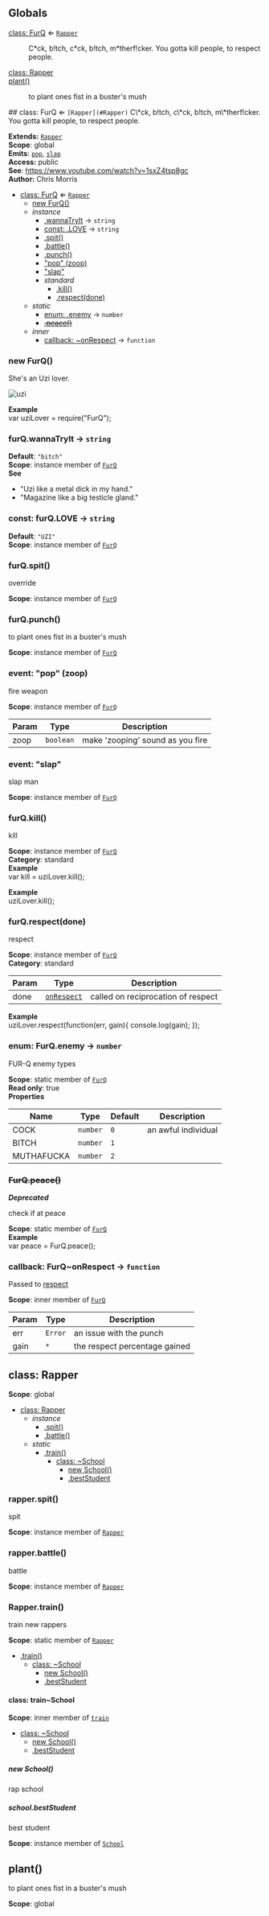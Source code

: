 ## Globals
<dl>
<dt><a href="#FurQ">class: FurQ</a> ⇐ <code><a href="#Rapper">Rapper</a></code></dt>
<dd><p>C*ck, b!tch, c*ck, b!tch, m*therf!cker. You gotta kill people, to respect people.</p>
</dd>
<dt><a href="#Rapper">class: Rapper</a></dt>
<dd></dd>
<dt><a href="#plant">plant()</a></dt>
<dd><p>to plant ones fist in a buster&#39;s mush</p>
</dd>
</dl>
<a name="FurQ"></a>
## class: FurQ ⇐ <code>[Rapper](#Rapper)</code>
C\*ck, b!tch, c\*ck, b!tch, m\*therf!cker. You gotta kill people, to respect people.

**Extends:** <code>[Rapper](#Rapper)</code>  
**Scope**: global  
**Emits**: <code>[pop](#FurQ#event_pop)</code>, <code>[slap](#FurQ#event_slap)</code>  
**Access:** public  
**See**: https://www.youtube.com/watch?v=1sxZ4tsp8gc  
**Author:** Chris Morris  

* [class: FurQ](#FurQ) ⇐ <code>[Rapper](#Rapper)</code>
  * [new FurQ()](#new_FurQ_new)
  * _instance_
    * [.wannaTryIt](#FurQ#wannaTryIt) → <code>string</code>
    * [const: .LOVE](#FurQ#LOVE) → <code>string</code>
    * [.spit()](#FurQ#spit)
    * [.battle()](#FurQ#battle)
    * [.punch()](#FurQ#punch)
    * ["pop" (zoop)](#FurQ#event_pop)
    * ["slap"](#FurQ#event_slap)
    * _standard_
      * [.kill()](#FurQ#kill)
      * [.respect(done)](#FurQ#respect)
  * _static_
    * [enum: .enemy](#FurQ.enemy) → <code>number</code>
    * ~~[.peace()](#FurQ.peace)~~
  * _inner_
    * [callback: ~onRespect](#FurQ..onRespect) → <code>function</code>

<a name="new_FurQ_new"></a>
### new FurQ()
She's an Uzi lover. 

![uzi](https://sampleface.co.uk/wp-content/uploads/2013/07/fur-q-uzi-lover.png)

**Example**  
var uziLover = require("FurQ");

<a name="FurQ#wannaTryIt"></a>
### furQ.wannaTryIt → <code>string</code>
**Default**: <code>&quot;bitch&quot;</code>  
**Scope**: instance member of <code>[FurQ](#FurQ)</code>  
**See**

- "Uzi like a metal dick in my hand."
- "Magazine like a big testicle gland."

<a name="FurQ#LOVE"></a>
### const: furQ.LOVE → <code>string</code>
**Default**: <code>&quot;UZI&quot;</code>  
**Scope**: instance member of <code>[FurQ](#FurQ)</code>  
<a name="FurQ#spit"></a>
### furQ.spit()
override

**Scope**: instance member of <code>[FurQ](#FurQ)</code>  
<a name="FurQ#punch"></a>
### furQ.punch()
to plant ones fist in a buster's mush

**Scope**: instance member of <code>[FurQ](#FurQ)</code>  
<a name="FurQ#event_pop"></a>
### event: "pop" (zoop)
fire weapon

**Scope**: instance member of <code>[FurQ](#FurQ)</code>  

| Param | Type | Description |
| --- | --- | --- |
| zoop | <code>boolean</code> | make 'zooping' sound as you fire |

<a name="FurQ#event_slap"></a>
### event: "slap"
slap man

**Scope**: instance member of <code>[FurQ](#FurQ)</code>  
<a name="FurQ#kill"></a>
### furQ.kill()
kill

**Scope**: instance member of <code>[FurQ](#FurQ)</code>  
**Category**: standard  
**Example**  
var kill = uziLover.kill();
    

**Example**  
uziLover.kill();

<a name="FurQ#respect"></a>
### furQ.respect(done)
respect

**Scope**: instance member of <code>[FurQ](#FurQ)</code>  
**Category**: standard  

| Param | Type | Description |
| --- | --- | --- |
| done | <code>[onRespect](#FurQ..onRespect)</code> | called on reciprocation of respect |

**Example**  
uziLover.respect(function(err, gain){
    console.log(gain);
});

<a name="FurQ.enemy"></a>
### enum: FurQ.enemy → <code>number</code>
FUR-Q enemy types

**Scope**: static member of <code>[FurQ](#FurQ)</code>  
**Read only**: true  
**Properties**

| Name | Type | Default | Description |
| --- | --- | --- | --- |
| COCK | <code>number</code> | <code>0</code> | an awful individual |
| BITCH | <code>number</code> | <code>1</code> |  |
| MUTHAFUCKA | <code>number</code> | <code>2</code> |  |

<a name="FurQ.peace"></a>
### ~~FurQ.peace()~~
***Deprecated***

check if at peace

**Scope**: static member of <code>[FurQ](#FurQ)</code>  
**Example**  
var peace = FurQ.peace();

<a name="FurQ..onRespect"></a>
### callback: FurQ~onRespect → <code>function</code>
Passed to [respect](#FurQ#respect)

**Scope**: inner member of <code>[FurQ](#FurQ)</code>  

| Param | Type | Description |
| --- | --- | --- |
| err | <code>Error</code> | an issue with the punch |
| gain | <code>\*</code> | the respect percentage gained |

<a name="Rapper"></a>
## class: Rapper
**Scope**: global  

* [class: Rapper](#Rapper)
  * _instance_
    * [.spit()](#Rapper#spit)
    * [.battle()](#Rapper#battle)
  * _static_
    * [.train()](#Rapper.train)
      * [class: ~School](#Rapper.train..School)
        * [new School()](#new_Rapper.train..School_new)
        * [.bestStudent](#Rapper.train..School#bestStudent)

<a name="Rapper#spit"></a>
### rapper.spit()
spit

**Scope**: instance member of <code>[Rapper](#Rapper)</code>  
<a name="Rapper#battle"></a>
### rapper.battle()
battle

**Scope**: instance member of <code>[Rapper](#Rapper)</code>  
<a name="Rapper.train"></a>
### Rapper.train()
train new rappers

**Scope**: static member of <code>[Rapper](#Rapper)</code>  

  * [.train()](#Rapper.train)
    * [class: ~School](#Rapper.train..School)
      * [new School()](#new_Rapper.train..School_new)
      * [.bestStudent](#Rapper.train..School#bestStudent)

<a name="Rapper.train..School"></a>
#### class: train~School
**Scope**: inner member of <code>[train](#Rapper.train)</code>  

* [class: ~School](#Rapper.train..School)
  * [new School()](#new_Rapper.train..School_new)
  * [.bestStudent](#Rapper.train..School#bestStudent)

<a name="new_Rapper.train..School_new"></a>
##### new School()
rap school

<a name="Rapper.train..School#bestStudent"></a>
##### school.bestStudent
best student

**Scope**: instance member of <code>[School](#Rapper.train..School)</code>  
<a name="plant"></a>
## plant()
to plant ones fist in a buster's mush

**Scope**: global  
